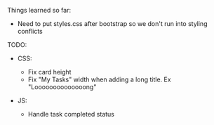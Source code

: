 Things learned so far:

- Need to put styles.css after bootstrap so we don't run into styling conflicts

TODO:

- CSS:

  - Fix card height
  - Fix "My Tasks" width when adding a long title. Ex "Loooooooooooooong"

- JS:
  - Handle task completed status
